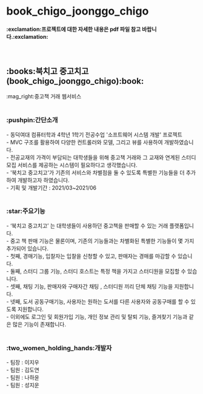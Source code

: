 # book_chigo_joonggo_chigo

<h4>:exclamation:프로젝트에 대한 자세한 내용은 pdf 파일 참고 바랍니다.:exclamation:</h4>

 <br>
<h2>:books:북치고 중고치고(book_chigo_joonggo_chigo):book:</h2>
:mag_right:중고책 거래 웹서비스<br>

<br>
<h3>:pushpin:간단소개</h3>
- 동덕여대 컴퓨터학과 4학년 1학기 전공수업 '소프트웨어 시스템 개발' 프로젝트<br>
- MVC 구조를 활용하여 다양한 컨트롤러와 모델, 그리고 뷰를 사용하여 개발하였습니다.<br>
- 전공교재의 가격이 부담되는 대학생들을 위해 중고책 거래와 그 교재와 연계된 스터디 모집 서비스를 제공하는 시스템이 필요하다고 생각했습니다.<br>
- '북치고 중고치고'가 기존의 서비스와 차별점을 둘 수 있도록 특별한 기능들을 더 추가하여 개발하고자 하였습니다.<br>
- 기획 및 개발기간 : 2021/03~2021/06<br>

<br>
<h3>:star:주요기능</h3>
- ‘북치고 중고치고’ 는 대학생들이 사용하던 중고책을 판매할 수 있는 거래 플랫폼입니다.<br>
- 중고 책 판매 기능은 물론이며, 기존의 기능들과는 차별화된 특별한 기능들이 몇 가지 추가되어 있습니다.<br>
- 첫째, 경매기능, 입찰자는 입찰을 신청할 수 있고, 판매자는 경매를 마감할 수 있습니다.<br>
- 둘째, 스터디 그룹 기능, 스터디 호스트는 특정 책을 가지고 스터디원을 모집할 수 있습니다.<br>
- 셋째, 채팅 기능, 판매자와 구매자간 채팅 , 스터디원 끼리 단체 채팅 기능을 지원합니다.<br>
- 넷째, 도서 공동구매기능, 사용자는 원하는 도서를 다른 사용자와 공동구매를 할 수 있도록 지원합니다.<br>
- 이외에도 로그인 및 회원가입 기능, 개인 정보 관리 및 탈퇴 기능, 즐겨찾기 기능과 같은 많은 기능이 존재합니다.<br>

<br>
<h3>:two_women_holding_hands:개발자</h3>
- 팀장 : 이지우<br>
- 팀원 : 김도연<br>
- 팀원 : 나하윤<br>
- 팀원 : 성지운<br>
